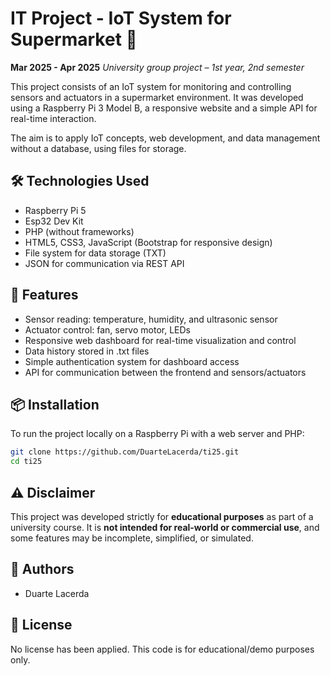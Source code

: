 # IT Project - IoT System for Supermarket 🛒

**Mar 2025 - Apr 2025**
*University group project – 1st year, 2nd semester*

This project consists of an IoT system for monitoring and controlling sensors and actuators in a supermarket environment. It was developed using a Raspberry Pi 3 Model B, a responsive website and a simple API for real-time interaction.

The aim is to apply IoT concepts, web development, and data management without a database, using files for storage.

## 🛠️ Technologies Used

* Raspberry Pi 5
* Esp32 Dev Kit
* PHP (without frameworks)
* HTML5, CSS3, JavaScript (Bootstrap for responsive design)
* File system for data storage (TXT)
* JSON for communication via REST API

## 📄 Features

* Sensor reading: temperature, humidity, and ultrasonic sensor
* Actuator control: fan, servo motor, LEDs
* Responsive web dashboard for real-time visualization and control
* Data history stored in .txt files
* Simple authentication system for dashboard access
* API for communication between the frontend and sensors/actuators

## 📦 Installation

To run the project locally on a Raspberry Pi with a web server and PHP:

```bash
git clone https://github.com/DuarteLacerda/ti25.git
cd ti25
```

## ⚠️ Disclaimer

This project was developed strictly for **educational purposes** as part of a university course.
It is **not intended for real-world or commercial use**, and some features may be incomplete, simplified, or simulated.

## 👥 Authors

* Duarte Lacerda

## 📄 License

No license has been applied. This code is for educational/demo purposes only.
